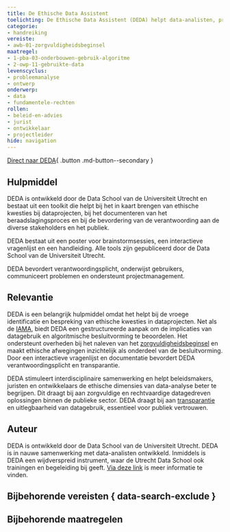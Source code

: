 ```yaml
---
title: De Ethische Data Assistent 
toelichting: De Ethische Data Assistent (DEDA) helpt data-analisten, projectmanagers en beleidsmakers om samen ethische problemen in dataprojecten, datamanagement en databeleid te herkennen.
categorie: 
- handreiking 
vereiste:
- awb-01-zorgvuldigheidsbeginsel
maatregel:
- 1-pba-03-onderbouwen-gebruik-algoritme
- 2-owp-11-gebruikte-data
levenscyclus:
- probleemanalyse
- ontwerp
onderwerp:
- data
- fundamentele-rechten
rollen:
- beleid-en-advies
- jurist
- ontwikkelaar
- projectleider
hide: navigation
---
```


<!-- tags -->

[Direct naar DEDA](https://deda.dataschool.nl/){ .button .md-button--secondary }

## Hulpmiddel
DEDA is ontwikkeld door de Data School van de Universiteit Utrecht en bestaat uit een toolkit die helpt bij het in kaart brengen van ethische kwesties bij dataprojecten, bij het documenteren van het beraadslagingsproces en bij de bevordering van de verantwoording aan de diverse stakeholders en het publiek.

DEDA bestaat uit een poster voor brainstormsessies, een interactieve vragenlijst en een handleiding. Alle tools zijn gepubliceerd door de Data School van de Universiteit Utrecht.

DEDA bevordert verantwoordingsplicht, onderwijst gebruikers, communiceert problemen en ondersteunt projectmanagement.

## Relevantie
DEDA is een belangrijk hulpmiddel omdat het helpt bij de vroege identificatie en bespreking van ethische kwesties in dataprojecten. Net als de [IAMA](IAMA.md), biedt DEDA een gestructureerde aanpak om de implicaties van datagebruik en algoritmische besluitvorming te beoordelen.
Het ondersteunt overheden bij het naleven van het [zorgvuldigheidsbeginsel](../vereisten/awb-01-zorgvuldigheidsbeginsel.md) en maakt ethische afwegingen inzichtelijk als onderdeel van de besluitvorming.
Door een interactieve vragenlijst en documentatie bevordert DEDA verantwoordingsplicht en transparantie.

DEDA stimuleert interdisciplinaire samenwerking en helpt beleidsmakers, juristen en ontwikkelaars de ethische dimensies van data-analyse beter te begrijpen.
Dit draagt bij aan zorgvuldige en rechtvaardige datagedreven oplossingen binnen de publieke sector. DEDA draagt bij aan [transparantie](../../onderwerpen/transparantie.md) en uitlegbaarheid van datagebruik, essentieel voor publiek vertrouwen.

## Auteur
DEDA is ontwikkeld door de Data School van de Universiteit Utrecht. DEDA is in nauwe samenwerking met data-analisten ontwikkeld. Inmiddels is DEDA een wijdverspreid instrument, waar de Utrecht Data School ook trainingen en begeleiding bij geeft. [Via deze link](https://deda.dataschool.nl/workshop/) is meer informatie te vinden. 

## Bijbehorende vereisten { data-search-exclude }

<!-- list_vereisten_on_maatregelen_page -->

## Bijbehorende maatregelen

<!-- list_maatregelen_on_hulpmiddelen_page -->